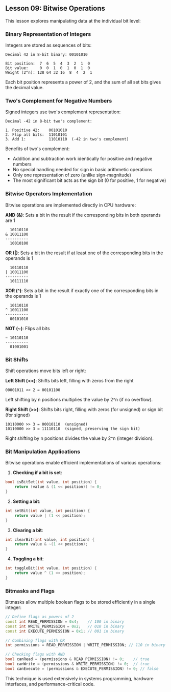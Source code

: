 ## Lesson 09: Bitwise Operations

This lesson explores manipulating data at the individual bit level:

### Binary Representation of Integers

Integers are stored as sequences of bits:

```
Decimal 42 in 8-bit binary: 00101010

Bit position:  7  6  5  4  3  2  1  0
Bit value:     0  0  1  0  1  0  1  0
Weight (2^n): 128 64 32 16  8  4  2  1
```

Each bit position represents a power of 2, and the sum of all set bits gives the decimal value.

### Two's Complement for Negative Numbers

Signed integers use two's complement representation:

```
Decimal -42 in 8-bit two's complement:

1. Positive 42:    00101010
2. Flip all bits:  11010101
3. Add 1:          11010110  (-42 in two's complement)
```

Benefits of two's complement:
- Addition and subtraction work identically for positive and negative numbers
- No special handling needed for sign in basic arithmetic operations
- Only one representation of zero (unlike sign-magnitude)
- The most significant bit acts as the sign bit (0 for positive, 1 for negative)

### Bitwise Operators Implementation

Bitwise operations are implemented directly in CPU hardware:

**AND (&)**: Sets a bit in the result if the corresponding bits in both operands are 1
```
  10110110
& 10011100
----------
  10010100
```

**OR (|)**: Sets a bit in the result if at least one of the corresponding bits in the operands is 1
```
  10110110
| 10011100
----------
  10111110
```

**XOR (^)**: Sets a bit in the result if exactly one of the corresponding bits in the operands is 1
```
  10110110
^ 10011100
----------
  00101010
```

**NOT (~)**: Flips all bits
```
~ 10110110
----------
  01001001
```

### Bit Shifts

Shift operations move bits left or right:

**Left Shift (<<)**: Shifts bits left, filling with zeros from the right
```
00001011 << 2 = 00101100
```
Left shifting by n positions multiplies the value by 2^n (if no overflow).

**Right Shift (>>)**: Shifts bits right, filling with zeros (for unsigned) or sign bit (for signed)
```
10110000 >> 3 = 00010110  (unsigned)
10110000 >> 3 = 11110110  (signed, preserving the sign bit)
```
Right shifting by n positions divides the value by 2^n (integer division).

### Bit Manipulation Applications

Bitwise operations enable efficient implementations of various operations:

1. **Checking if a bit is set**:
```cpp
bool isBitSet(int value, int position) {
    return (value & (1 << position)) != 0;
}
```

2. **Setting a bit**:
```cpp
int setBit(int value, int position) {
    return value | (1 << position);
}
```

3. **Clearing a bit**:
```cpp
int clearBit(int value, int position) {
    return value & ~(1 << position);
}
```

4. **Toggling a bit**:
```cpp
int toggleBit(int value, int position) {
    return value ^ (1 << position);
}
```

### Bitmasks and Flags

Bitmasks allow multiple boolean flags to be stored efficiently in a single integer:

```cpp
// Define flags as powers of 2
const int READ_PERMISSION = 0x4;    // 100 in binary
const int WRITE_PERMISSION = 0x2;   // 010 in binary
const int EXECUTE_PERMISSION = 0x1; // 001 in binary

// Combining flags with OR
int permissions = READ_PERMISSION | WRITE_PERMISSION; // 110 in binary

// Checking flags with AND
bool canRead = (permissions & READ_PERMISSION) != 0;    // true
bool canWrite = (permissions & WRITE_PERMISSION) != 0;  // true
bool canExecute = (permissions & EXECUTE_PERMISSION) != 0; // false
```

This technique is used extensively in systems programming, hardware interfaces, and performance-critical code.
